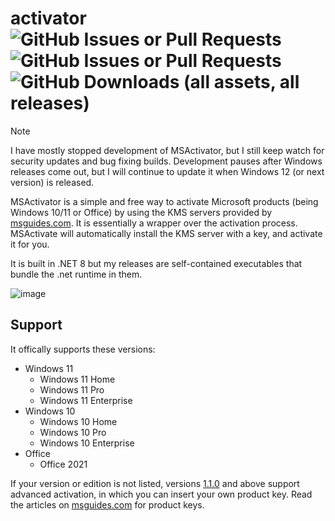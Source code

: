# activator ![GitHub Issues or Pull Requests](https://img.shields.io/github/issues/bendaws/activator) ![GitHub Issues or Pull Requests](https://img.shields.io/github/issues-pr/bendaws/activator) ![GitHub Downloads (all assets, all releases)](https://img.shields.io/github/downloads/bendaws/activator/total)

> [!NOTE]
> I have mostly stopped development of MSActivator, but I still keep watch for security updates and bug fixing builds. Development pauses after Windows releases come out, but I will continue to update it when Windows 12 (or next version) is released.

MSActivator is a simple and free way to activate Microsoft products (being Windows 10/11 or Office) by using the KMS servers provided by [msguides.com](https://msguides.com).
It is essentially a wrapper over the activation process. MSActivate will automatically install the KMS server with a key, and activate it for you.

It is built in .NET 8 but my releases are self-contained executables that bundle the .net runtime in them.

![image](https://github.com/bendaws/activator/assets/171733951/a3daa19c-004c-43ec-a7e9-ad092b42ea89)

## Support
It offically supports these versions:
- Windows 11
  - Windows 11 Home
  - Windows 11 Pro
  - Windows 11 Enterprise
- Windows 10
  - Windows 10 Home
  - Windows 10 Pro
  - Windows 10 Enterprise
- Office
  - Office 2021

If your version or edition is not listed, versions [1.1.0](https://github.com/bendaws/activator/releases/tag/1.1.0) and above support advanced activation, in which you can insert your own product key.
Read the articles on [msguides.com](https://msguides.com) for product keys.
